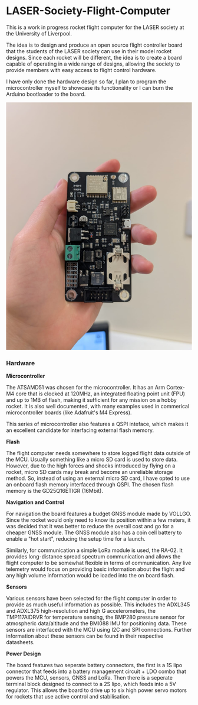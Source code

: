 # LASER-Society-Flight-Computer

This is a work in progress rocket flight computer for the LASER society at the University of Liverpool.

The idea is to design and produce an open source flight controller board that the students of the LASER society can use in their model rocket designs. Since each rocket will be different, the idea is to create a board capable of operating in a wide range of designs, allowing the society to provide members with easy access to flight control hardware.

I have only done the hardware design so far, I plan to program the microcontroller myself to showcase its functionality or I can burn the Arduino bootloader to the board.

![Early prototype of the flight computer](FlightComputerPrototype.jpg)

### Hardware

**Microcontroller**

The ATSAMD51 was chosen for the microcontroller. It has an Arm Cortex-M4 core that is clocked at 120MHz, an integrated floating point unit (FPU) and up to 1MB of flash, making it sufficient for any mission on a hobby rocket. It is also well documented, with many examples used in commerical microcontroller boards (like Adafruit's M4 Express).

This series of microcontroller also features a QSPI inteface, which makes it an excellent candidate for interfacing external flash memory.

**Flash**

The flight computer needs somewhere to store logged flight data outside of the MCU. Usually something like a micro SD card is used to store data. However, due to the high forces and shocks introduced by flying on a rocket, micro SD cards may break and become an unreliable storage method. So, instead of using an external micro SD card, I have opted to use an onboard flash memory interfaced through QSPI. The chosen flash memory is the GD25Q16ETIGR (16Mbit).

**Navigation and Control**

For navigation the board features a budget GNSS module made by VOLLGO. Since the rocket would only need to know its position within a few meters, it was decided that it was better to reduce the overall cost and go for a cheaper GNSS module. The GNSS module also has a coin cell battery to enable a "hot start", reducing the setup time for a launch.

Similarly, for communication a simple LoRa module is used, the RA-02. It provides long-distance spread spectrum communication and allows the flight computer to be somewhat flexible in terms of communication. Any live telemetry would focus on providing basic information about the flight and any high volume information would be loaded into the on board flash.

**Sensors**

Various sensors have been selected for the flight computer in order to provide as much useful information as possible. This includes the ADXL345 and ADXL375 high-resolution and high G accelerometers, the TMP117AIDRVR for temperature sensing, the BMP280 pressure sensor for atmospheric data/altitude and the BMI088 IMU for positioning data. These sensors are interfaced with the MCU using I2C and SPI connections. Further information about these sensors can be found in their respective datasheets.

**Power Design**

The board features two seperate battery connectors, the first is a 1S lipo connector that feeds into a battery management circuit + LDO combo that powers the MCU, sensors, GNSS and LoRa. Then there is a seperate terminal block designed to connect to a 2S lipo, which feeds into a 5V regulator. This allows the board to drive up to six high power servo motors for rockets that use active control and stabilisation.
